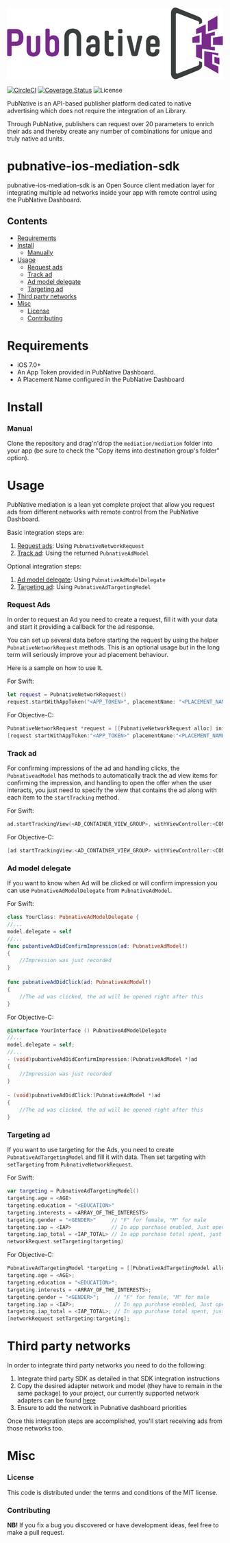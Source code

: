 ![ScreenShot](PNLogo.png)

[![CircleCI](https://circleci.com/gh/pubnative/pubnative-ios-mediation-sdk.svg?style=shield)](https://circleci.com/gh/pubnative/pubnative-ios-mediation-sdk) [![Coverage Status](https://coveralls.io/repos/github/pubnative/pubnative-ios-mediation-sdk/badge.svg)](https://coveralls.io/github/pubnative/pubnative-ios-mediation-sdk) ![License](https://img.shields.io/badge/license-MIT-lightgrey.svg)

PubNative is an API-based publisher platform dedicated to native advertising which does not require the integration of an Library.

Through PubNative, publishers can request over 20 parameters to enrich their ads and thereby create any number of combinations for unique and truly native ad units.

# pubnative-ios-mediation-sdk

pubnative-ios-mediation-sdk is an Open Source client mediation layer for integrating multiple ad networks inside your app with remote control using the PubNative Dashboard.

## Contents

* [Requirements](#requirements)
* [Install](#install)
    * [Manually](#install_manual)
* [Usage](#usage)
    * [Request ads](#usage_request)
    * [Track ad](#usage_track_ad)
    * [Ad model delegate](#usage_ad_delegate)
    * [Targeting ad](#usage_targeting_ad)
* [Third party networks](#networks)
* [Misc](#misc)
    * [License](#misc_license)
    * [Contributing](#misc_contributing)

<a name="requirements"></a>
# Requirements

* iOS 7.0+
* An App Token provided in PubNative Dashboard.
* A Placement Name configured in the PubNative Dashboard

<a name="install"></a>
# Install

<a name="install_manual"></a>
### Manual
Clone the repository and drag'n'drop the `mediation/mediation` folder into your app (be sure to check the "Copy items into destination group's folder" option).

<a name="usage"></a>
# Usage

PubNative mediation is a lean yet complete project that allow you request ads from different networks with remote control from the PubNative Dashboard.

Basic integration steps are:

1. [Request ads](#usage_request): Using `PubnativeNetworkRequest`
2. [Track ad](#usage_track_ad): Using the returned `PubnativeAdModel`

Optional integration steps:

1. [Ad model delegate](#usage_ad_delegate): Using `PubnativeAdModelDelegate`
2. [Targeting ad](#usage_targeting_ad): Using `PubnativeAdTargetingModel`

<a name="usage_request"></a>
### Request Ads

In order to request an Ad you need to create a request, fill it with your data and start it providing a callback for the ad response.

You can set up several data before starting the request by using the helper `PubnativeNetworkRequest` methods. This is an optional usage but in the long term will seriously improve your ad placement behaviour.

Here is a sample on how to use It.

For Swift:
```swift
let request = PubnativeNetworkRequest()
request.startWithAppToken("<APP_TOKEN>", placementName: "<PLACEMENT_NAME>", delegate: self)
```

For Objective-C:
```objective-c
PubnativeNetworkRequest *request = [[PubnativeNetworkRequest alloc] init]
[request startWithAppToken:"<APP_TOKEN>" placementName:"<PLACEMENT_NAME>" delegate: self]
```

<a name="usage_track_ad"></a>
### Track ad

For confirming impressions of the ad and handling clicks, the `PubnativeadModel` has methods to automatically track the ad view items for confirming the impression, and handling to open the offer when the user interacts, you just need to specify the view that contains the ad along with each item to the `startTracking` method.

For Swift:
```swift
ad.startTrackingView(<AD_CONTAINER_VIEW_GROUP>, withViewController:<CONTROLLER>)
```

For Objective-C:
```objective-c
[ad startTrackingView:<AD_CONTAINER_VIEW_GROUP> withViewController:<CONTROLLER>];
```
<a name="usage_ad_delegate"></a>
### Ad model delegate

If you want to know when Ad will be clicked or will confirm impression you can use `PubnativeAdModelDelegate` from `PubnativeAdModel`. 

For Swift:
```swift
class YourClass: PubnativeAdModelDelegate {
//...
model.delegate = self
//...
func pubantiveAdDidConfirmImpression(ad: PubnativeAdModel!)
{
    //Impression was just recorded
}

func pubnativeAdDidClick(ad: PubnativeAdModel!)
{
    //The ad was clicked, the ad will be opened right after this
}
```

For Objective-C:
```objective-c
@interface YourInterface () PubnativeAdModelDelegate
//...
model.delegate = self;
//...
- (void)pubantiveAdDidConfirmImpression:(PubnativeAdModel *)ad
{
    //Impression was just recorded
}

- (void)pubnativeAdDidClick:(PubnativeAdModel *)ad
{
    //The ad was clicked, the ad will be opened right after this
}
```
<a name="usage_targeting_ad"></a>
### Targeting ad

If you want to use targeting for the Ads, you need to create `PubnativeAdTargetingModel` and fill it with data. Then set targeting with `setTargeting` from `PubnativeNetworkRequest`.

For Swift:
```swift
var targeting = PubnativeAdTargetingModel()
targeting.age = <AGE>
targeting.education = "<EDUCATION>"
targeting.interests = <ARRAY_OF_THE_INTERESTS>
targeting.gender = "<GENDER>"     // "F" for female, "M" for male
targeting.iap = <IAP>             // In app purchase enabled, Just open it for the user to fill
targeting.iap_total = <IAP_TOTAL> // In app purchase total spent, just open for the user to fill
networkRequest.setTargeting(targeting)
```

For Objective-C:
```objective-c
PubnativeAdTargetingModel *targeting = [[PubnativeAdTargetingModel alloc] init];
targeting.age = <AGE>;
targeting.education = "<EDUCATION>";
targeting.interests = <ARRAY_OF_THE_INTERESTS>;
targeting.gender = "<GENDER>";     // "F" for female, "M" for male
targeting.iap = <IAP>;             // In app purchase enabled, Just open it for the user to fill
targeting.iap_total = <IAP_TOTAL>; // In app purchase total spent, just open for the user to fill
[networkRequest setTargeting:targeting];
```

<a name="networks"></a>
# Third party networks

In order to integrate third party networks you need to do the following:

1. Integrate third party SDK as detailed in that SDK integration instructions
2. Copy the desired adapter network and model (they have to remain in the same package) to your project, our currently supported network adapters can be found [here](https://github.com/pubnative/pubnative-ios-mediation-sdk/tree/documentation/mediation/mediation.adapters)
3. Ensure to add the network in Pubnative dashboard priorities

Once this integration steps are accomplished, you'll start receiving ads from those networks too.

<a name="misc"></a>
# Misc

<a name="misc_license"></a>
### License

This code is distributed under the terms and conditions of the MIT license.

<a name="misc_contributing"></a>
### Contributing

**NB!** If you fix a bug you discovered or have development ideas, feel free to make a pull request.
